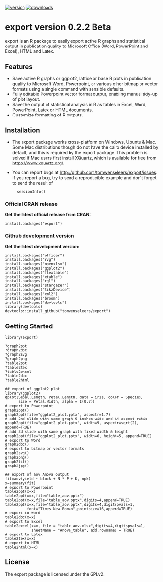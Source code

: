 [![version](http://www.r-pkg.org/badges/version/export)](https://cran.r-project.org/package=export)
[![downloads](http://cranlogs.r-pkg.org/badges/grand-total/export)](https://cran.r-project.org/package=export)

export version 0.2.2 Beta
=========================
export is an R package to easily export active R graphs and statistical output 
in publication quality to Microsoft Office (Word, PowerPoint and Excel), HTML and Latex.
      
Features
--------
* Save active R graphs or ggplot2, lattice or base R plots in publication 
  quality to Microsoft Word, Powerpoint, or various other bitmap or 
  vector formats using a single command with sensible defaults.
* Fully editable Powerpoint vector format output, enabling manual tidy-up of plot layout.
* Save the output of statistical analysis in R as tables in Excel, Word, PowerPoint, Latex or HTML documents.
* Customize formatting of R outputs.

Installation
------------

* The export package works cross-platform on Windows, Ubuntu & Mac. Some Mac distributions though do not have the cairo device installed by default, and this is required by the export package. This problem is solved if Mac users first install XQuartz, which is available for free from https://www.xquartz.org/.

* You can report bugs at http://github.com/tomwenseleers/export/issues. 
If you report a bug, try to send a reproducible example and don't forget to send the result of 
    
        sessionInfo()

### Official CRAN release

**Get the latest official release from CRAN:**  

    install.packages("export")

### Github development version

**Get the latest development version:**  

    install.packages("officer")
    install.packages("rvg")
    install.packages("openxlsx")
    install.packages("ggplot2")
    install.packages("flextable")
    install.packages("xtable")
    install.packages("rgl")
    install.packages("stargazer")
    install.packages("tikzDevice")
    install.packages("xml2")
    install.packages("broom")
    install.packages("devtools")
    library(devtools)
    devtools::install_github("tomwenseleers/export")
  
Getting Started
---------------

    library(export)
       
    ?graph2ppt
    ?graph2doc
    ?graph2svg
    ?graph2png
    ?table2ppt
    ?table2tex
    ?table2excel
    ?table2doc
    ?table2html

    ## export of ggplot2 plot
    library(ggplot2)
    qplot(Sepal.Length, Petal.Length, data = iris, color = Species, 
          size = Petal.Width, alpha = I(0.7))
    # export to Powerpoint      
    graph2ppt()      
    graph2ppt(file="ggplot2_plot.pptx", aspectr=1.7)
    # add 2nd slide with same graph 9 inches wide and A4 aspect ratio
    graph2ppt(file="ggplot2_plot.pptx", width=9, aspectr=sqrt(2), append=TRUE) 
    # add 3d slide with same graph with fixed width & height
    graph2ppt(file="ggplot2_plot.pptx", width=6, height=5, append=TRUE) 
    # export to Word
    graph2doc()
    # export to bitmap or vector formats
    graph2svg()
    graph2png()
    graph2tif()
    graph2jpg()

    ## export of aov Anova output
    fit=aov(yield ~ block + N * P + K, npk)
    x=summary(fit)
    # export to Powerpoint
    table2ppt(x=x)
    table2ppt(x=x,file="table_aov.pptx")
    table2ppt(x=x,file="table_aov.pptx",digits=4,append=TRUE)
    table2ppt(x=x,file="table_aov.pptx",digits=4,digitspvals=1,
              font="Times New Roman",pointsize=16,append=TRUE)
    # export to Word
    table2doc(x=x)
    # export to Excel
    table2excel(x=x, file = "table_aov.xlsx",digits=4,digitspvals=1,
                sheetName = "Anova_table", add.rownames = TRUE)
    # export to Latex
    table2tex(x=x)
    # export to HTML
    table2html(x=x)

  
License
-------
The export package is licensed under the GPLv2.
